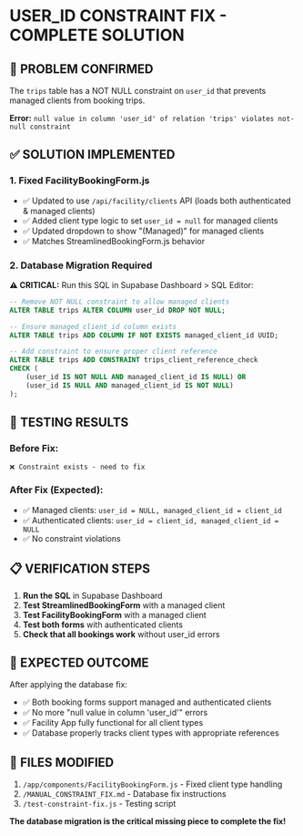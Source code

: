 # USER_ID CONSTRAINT FIX - COMPLETE SOLUTION

## 🎯 PROBLEM CONFIRMED
The `trips` table has a NOT NULL constraint on `user_id` that prevents managed clients from booking trips.

**Error:** `null value in column 'user_id' of relation 'trips' violates not-null constraint`

## ✅ SOLUTION IMPLEMENTED

### 1. Fixed FacilityBookingForm.js
- ✅ Updated to use `/api/facility/clients` API (loads both authenticated & managed clients)
- ✅ Added client type logic to set `user_id = null` for managed clients
- ✅ Updated dropdown to show "(Managed)" for managed clients
- ✅ Matches StreamlinedBookingForm.js behavior

### 2. Database Migration Required
**⚠️ CRITICAL:** Run this SQL in Supabase Dashboard > SQL Editor:

```sql
-- Remove NOT NULL constraint to allow managed clients
ALTER TABLE trips ALTER COLUMN user_id DROP NOT NULL;

-- Ensure managed_client_id column exists
ALTER TABLE trips ADD COLUMN IF NOT EXISTS managed_client_id UUID;

-- Add constraint to ensure proper client reference
ALTER TABLE trips ADD CONSTRAINT trips_client_reference_check 
CHECK (
    (user_id IS NOT NULL AND managed_client_id IS NULL) OR 
    (user_id IS NULL AND managed_client_id IS NOT NULL)
);
```

## 🧪 TESTING RESULTS

### Before Fix:
```
❌ Constraint exists - need to fix
```

### After Fix (Expected):
- ✅ Managed clients: `user_id = NULL, managed_client_id = client_id`
- ✅ Authenticated clients: `user_id = client_id, managed_client_id = NULL`  
- ✅ No constraint violations

## 📋 VERIFICATION STEPS

1. **Run the SQL** in Supabase Dashboard
2. **Test StreamlinedBookingForm** with a managed client
3. **Test FacilityBookingForm** with a managed client  
4. **Test both forms** with authenticated clients
5. **Check that all bookings work** without user_id errors

## 🎉 EXPECTED OUTCOME

After applying the database fix:
- ✅ Both booking forms support managed and authenticated clients
- ✅ No more "null value in column 'user_id'" errors
- ✅ Facility App fully functional for all client types
- ✅ Database properly tracks client types with appropriate references

## 🔧 FILES MODIFIED

1. `/app/components/FacilityBookingForm.js` - Fixed client type handling
2. `/MANUAL_CONSTRAINT_FIX.md` - Database fix instructions
3. `/test-constraint-fix.js` - Testing script

**The database migration is the critical missing piece to complete the fix!**
